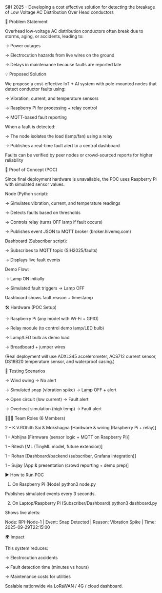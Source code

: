  SIH 2025 – Developing a cost effective solution for detecting the breakage of Low Voltage AC Distribution Over Head conductors
 
🔎 Problem Statement

Overhead low-voltage AC distribution conductors often break due to storms, aging, or accidents, leading to:

-> Power outages

-> Electrocution hazards from live wires on the ground

-> Delays in maintenance because faults are reported late


💡 Proposed Solution

We propose a cost-effective IoT + AI system with pole-mounted nodes that detect conductor faults using:

-> Vibration, current, and temperature sensors

-> Raspberry Pi for processing + relay control

-> MQTT-based fault reporting

When a fault is detected:

-> The node isolates the load (lamp/fan) using a relay

-> Publishes a real-time fault alert to a central dashboard

Faults can be verified by peer nodes or crowd-sourced reports for higher reliability


🎯 Proof of Concept (POC)

Since final deployment hardware is unavailable, the POC uses Raspberry Pi with simulated sensor values.

Node (Python script):

-> Simulates vibration, current, and temperature readings

-> Detects faults based on thresholds

-> Controls relay (turns OFF lamp if fault occurs)

-> Publishes event JSON to MQTT broker (broker.hivemq.com)

Dashboard (Subscriber script):

-> Subscribes to MQTT topic (SIH2025/faults)

-> Displays live fault events

Demo Flow:

-> Lamp ON initially

-> Simulated fault triggers → Lamp OFF

Dashboard shows fault reason + timestamp


🛠 Hardware (POC Setup)

-> Raspberry Pi (any model with Wi-Fi + GPIO)

-> Relay module (to control demo lamp/LED bulb)

-> Lamp/LED bulb as demo load

-> Breadboard + jumper wires

(Real deployment will use ADXL345 accelerometer, ACS712 current sensor, DS18B20 temperature sensor, and waterproof casing.)


🧪 Testing Scenarios

-> Wind swing → No alert

-> Simulated snap (vibration spike) → Lamp OFF + alert

-> Open circuit (low current) → Fault alert

-> Overheat simulation (high temp) → Fault alert


🧑‍🤝‍🧑 Team Roles (6 Members)

2 – K.V.ROhith Sai & Mokshagna [Hardware & wiring (Raspberry Pi + relay)]

1 – Abhijna [Firmware (sensor logic + MQTT on Raspberry Pi)]

1 – Ritesh [ML (TinyML model, future extension)]

1 – Rohan [Dashboard/backend (subscriber, Grafana integration)]

1 – Sujay [App & presentation (crowd reporting + demo prep)]


▶️ How to Run POC
1. On Raspberry Pi (Node)
python3 node.py


Publishes simulated events every 3 seconds.

2. On Laptop/Raspberry Pi (Subscriber/Dashboard)
python3 dashboard.py


Shows live alerts:

Node: RPI-Node-1 | Event: Snap Detected | Reason: Vibration Spike | Time: 2025-09-29T22:15:00


🌍 Impact

This system reduces:

-> Electrocution accidents

-> Fault detection time (minutes vs hours)

-> Maintenance costs for utilities

Scalable nationwide via LoRaWAN / 4G / cloud dashboard.

